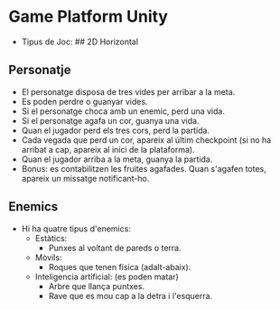 # Game Platform Unity
- Tipus de Joc: ## 2D Horizontal

## Personatje 
- El personatge disposa de tres vides per arribar a la meta. 
- Es poden perdre o guanyar vides.
- Si el personatge choca amb un enemic, perd una vida.
- Si el personatge agafa un cor, guanya una vida.
- Quan el jugador perd els tres cors, perd la partida.
- Cada vegada que perd un cor, apareix al últim checkpoint (si no ha arribat a cap, apareix al inici de la plataforma).
- Quan el jugador arriba a la meta, guanya la partida.
- Bonus: es contabilitzen les fruites agafades. Quan s'agafen totes, apareix un missatge notificant-ho.

## Enemics
- Hi ha quatre tipus d'enemics:
  - Estàtics:
    - Punxes al voltant de pareds o terra.
  - Mòvils:
    - Roques que tenen física (adalt-abaix).
  - Inteligencia artificial: (es poden matar)
    - Arbre que llança puntxes.
    - Rave que es mou cap a la detra i l'esquerra.


